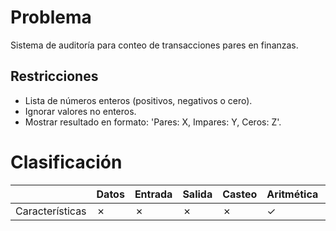 # Problema

Sistema de auditoría para conteo de transacciones pares en finanzas.

## Restricciones

- Lista de números enteros (positivos, negativos o cero).
- Ignorar valores no enteros.
- Mostrar resultado en formato: 'Pares: X, Impares: Y, Ceros: Z'.

# Clasificación
|  | Datos | Entrada | Salida | Casteo | Aritmética | Relacionales | Lógicos | Condicionales | Ciclo | Matrices | Funciones |
|----------|-------|---------|--------|--------|------------|--------------|---------|---------------|-------|----------|-------------|
| Características | ✗ | ✗ | ✗ | ✗ | ✓ | ✗ | ✗ | ✗ | ✗ | ✗ | ✗ |
